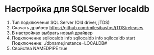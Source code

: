 # Настройка для SQLServer localdb

1. Тип подключения SQL Server (Old driver, jTDS)
2. Скачать драйвер https://github.com/milesibastos/jTDS/releases
3. В настройках выбрать новый драйвер
5. Подключение 
   sqllocaldb info
   sqllocaldb info <name>
   sqllocaldb start <name>
   Подключение: ./dbname;instance=LOCALDB#
7. Свойства NAMEDPIPE true
